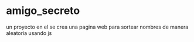 # amigo_secreto
un proyecto en el se crea una pagina web para sortear nombres de manera aleatoria usando js
